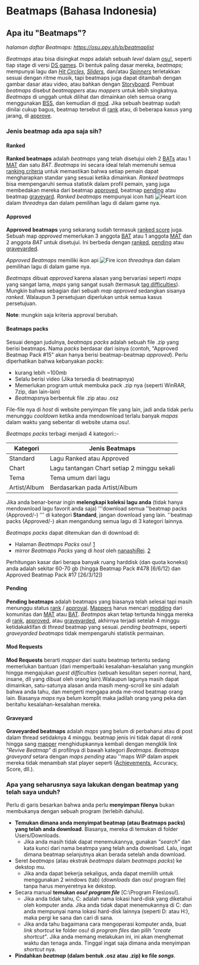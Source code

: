 # Beatmaps (Bahasa Indonesia)

## Apa itu "Beatmaps"?

*halaman daftar Beatmaps: <https://osu.ppy.sh/p/beatmaplist>*

*Beatmaps* atau bisa disingkat *maps* adalah sebuah *level* dalam [osu!](/wiki/Glossary/#osu), seperti tiap stage di versi [DS games](/wiki/Glossary/#ds-games). Di bentuk paling dasar mereka, *beatmaps*; mempunyai lagu dan [*Hit Circles*](/wiki/Hit_Objects), [*Sliders*](/wiki/Hit_Objects), dan/atau [*Spinners*](/wiki/Hit_Objects) terletakkan sesuai dengan ritme musik, tapi beatmaps juga dapat ditambah dengan gambar dasar atau video, atau bahkan dengan [Storyboard](/wiki/Storyboards). Pembuat *beatmaps* disebut *beatmappers* atau *mappers* untuk lebih singkatnya. *Beatmaps* di unggah untuk dilihat dan dimainkan oleh semua orang menggunakan [BSS](/wiki/Glossary), dan kemudian di [mod](/wiki/Modding). Jika sebuah beatmap sudah dinilai cukup bagus, beatmap tersebut di [rank](#ranked) atau, di beberapa kasus yang jarang, di [approve](#approved).

### Jenis beatmap ada apa saja sih?

#### Ranked

**Ranked beatmaps** adalah *beatmaps* yang telah disetujui oleh 2 [BATs](/wiki/Beatmap_Nomination_Group) atau 1 [MAT](/wiki/Glossary) dan satu *BAT*. *Beatmaps* ini secara ideal telah memenuhi semua [ranking criteria](/wiki/Ranking_Criteria) untuk memastikan bahwa setiap pemain dapat mengharapkan standar yang sesuai ketika dimainkan. *Ranked beatmaps* bisa mempengaruhi semua statistik dalam profil pemain, yang juga membedakan mereka dari beatmap [approved](#approved), beatmap [pending](#pending) atau beatmap [graveyard](#graveyard). *Ranked beatmaps* mempunyai icon hati ![Heart icon](/wiki/shared/Heart.gif) dalam *thread*nya dan dalam pemilihan lagu di dalam game nya.

#### Approved

**Approved beatmaps** yang sekarang sudah termasuk [ranked score](/wiki/Glossary) juga. Sebuah map *approved* memerlukan 3 anggota [BAT](/wiki/Beatmap_Nomination_Group) atau 1 anggota [MAT](/wiki/Glossary) dan 2 anggota *BAT* untuk disetujui. Ini berbeda dengan [ranked](#ranked), [pending](#pending) atau [graveyarded](#graveyard).

*Approved Beatmaps* memiliki ikon api ![Fire icon](/wiki/shared/Fire.gif) *thread*nya dan dalam pemilihan lagu di dalam game nya.

*Beatmaps* dibuat *approved* karena alasan yang bervariasi seperti *maps* yang sangat lama, *maps* yang sangat susah (termasuk [tag difficulties](/wiki/Glossary)). Mungkin bahwa sebagian dari sebuah *map* *approved* sedangkan sisanya *ranked*. Walaupun 3 persetujuan diperlukan untuk semua kasus persetujuan.

**Note**: mungkin saja kriteria approval berubah.

#### Beatmaps packs

Sesuai dengan judulnya, *beatmaps packs* adalah sebuah file .zip yang berisi beatmaps. Nama *packs* berdasar dari isinya (contoh, "Approved Beatmap Pack \#15" akan hanya berisi beatmap-beatmap *approved*). Perlu diperhatikan bahwa kebanyakan *packs*:

-   kurang lebih ~100mb
-   Selalu berisi video (Jika tersedia di beatmapnya)
-   Memerlukan program untuk membuka pack .zip nya (seperti WinRAR, 7zip, dan lain-lain)
-   *Beatmaps*nya berbentuk file .zip atau .osz

File-file nya di *host* di website penyimpan file yang lain, jadi anda tidak perlu menunggu *cooldown* ketika anda mendownload terlalu banyak *mapas* dalam waktu yang sebentar di website utama osu!.

*Beatmaps packs* terbagi menjadi 4 kategori::-

| Kategori | Jenis Beatmaps |
| -------- | -------------- |
| Standard | Lagu Ranked atau Approved |
| Chart | Lagu tantangan Chart setiap 2 minggu sekali |
| Tema | Tema umum dari lagu |
| Artist/Album | Berdasarkan pada Artist/Album |

Jika anda benar-benar ingin **melengkapi koleksi lagu anda** (tidak hanya mendownload lagu favorit anda saja) '''download semua ''beatmap packs (Approved/-) ''' di kategori **Standard**, jangan download yang lain. ''beatmap packs (Approved/-) akan mengandung semua lagu di 3 kategori lainnya.

*Beatmaps packs* dapat ditemukan dan di download di:

-   Halaman *Beatmaps Packs* osu! [1](https://osu.ppy.sh/p/packlist)
-   mirror *Beatmaps Packs* yang di *host* oleh [nanashiRei](https://osu.ppy.sh/u/nanashiRei). [2](http://osu.yas-online.net/)

Perhitungan kasar dari berapa banyak ruang harddisk (dan quota koneksi) anda adalah sekitar 60-70 gb (hingga Beatmap Pack \#478 \[6/6/12) dan Approved Beatmap Pack \#17 \[26/3/12\])

#### Pending

**Pending beatmaps** adalah beatmaps yang biasanya telah selesai tapi masih menunggu status [rank](#ranked) / [approval](#approved). [Mappers](/wiki/Glossary/#beatmapper) harus mencari [modding](/wiki/Modding) dari komunitas dan [MAT](/wiki/Glossary) atau [BAT](/wiki/Beatmap_Nomination_Group). *Beatmpas* akan tetap tertunda hingga mereka di [rank](#ranked), [approved](#approved), atau [graveyarded](#graveyard), akhirnya terjadi setelah 4 minggu ketidakaktifan di *thread* beatmap yang sesuai. *pending beatmaps*, seperti *graveyarded beatmaps* tidak mempengaruhi statistik permainan.

#### Mod Requests

**Mod Requests** berarti *mapper* dari suatu beatmap tertentu sedang memerlukan bantuan (dari memperbaiki kesalahan-kesalahan yang mungkin hingga mengajukan *guest difficulties* (sebuah kesulitan seperi normal, hard, insane, dll yang dibuat oleh orang lain).Walaupun lagunya masih dapat dimainkan, satu-satunya alasan anda masih meng-scroll ke sini adalah bahwa anda tahu, dan mengerti mengapa anda me-mod beatmap orang lain. Biasanya *maps* nya belum komplit maka jadilah orang yang peka dan beritahu kesalahan-kesalahan mereka.

#### Graveyard

**Graveyarded beatmaps** adalah *maps* yang belum di perbaharui atau di post dalam thread setidaknya 4 minggu. beatmap jenis ini tidak dapat di *rank* hingga sang [mapper](/wiki/Glossary) menghidupkannya kembali dengan mengklik link *"Revive Beatmap"* di profilnya di bawah kategori *Beatmaps*. *Beatmaps graveyard* setara dengan *maps pending* atau ''maps WiP dalam aspek mereka tidak menambah stat player seperti ([Achievements](/wiki/Medals), Accuracy, Score, dll.).

### Apa yang seharusnya saya lakukan dengan beatmap yang telah saya unduh?

Perlu di garis besarkan bahwa anda perlu **menyimpan filenya** bukan membukanya dengan sebuah program (terlebih dahulu).

-   **Temukan dimana anda menyimpat beatmap (atau Beatmaps packs) yang telah anda download**. Biasanya, mereka di temukan di folder Users/Downloads.
    -   Jika anda masih tidak dapat menemukannya, gunakan *"search"* dan kata kunci dari nama beatmpa yang telah anda download. Lalu, ingat dimana beatmap selanjutnya akan berada setelah anda download.
-   Seret *beatmaps* (atau ekstrak *beatmaps* dalam *beatmaps packs*) ke dekstop mu.
    -   Jika anda dapat bekerja sekaligus, anda dapat memilih untuk menggunakan 2 windows (tab) (*downloads* dan osu! program file) tanpa harus menyeretnya ke dekstop.
-   Secara manual **temukan *osu! program file*** \[C:\\Program Files\\osu!\].
    -   Jika anda tidak tahu, C: adalah nama lokasi hard-disk yang diketahui oleh komputer anda. Jika anda tidak dapat menemukannya di C: dan anda mempunyai nama lokasi hard-disk lainnya (seperti D: atau H:), maka pergi ke sana dan cari di sana.
    -   Jika anda tahu bagaimana cara mengoperasi komputer anda, buat *link shortcut* ke folder osu! di *program files* dan pilih *"create shortcut"*. Jika anda memang melakukan ini, ini akan menghemat waktu dan tenaga anda. Tinggal ingat saja dimana anda menyimpan *shortcut* nya.
-   **Pindahkan *beatmap* (dalam bentuk .osz atau .zip) ke file *songs***.
